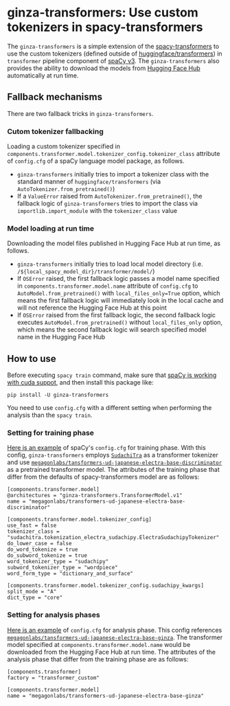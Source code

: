 # ginza-transformers: Use custom tokenizers in spacy-transformers

The `ginza-transformers` is a simple extension of the [spacy-transformers](https://github.com/explosion/spacy-transformers) to use the custom tokenizers (defined outside of [huggingface/transformers](https://huggingface.co/transformers/)) in `transformer` pipeline component of [spaCy v3](https://spacy.io/usage/v3). The `ginza-transformers` also provides the ability to download the models from [Hugging Face Hub](https://huggingface.co/models) automatically at run time.

## Fallback mechanisms
There are two fallback tricks in `ginza-transformers`.

### Cutom tokenizer fallbacking
Loading a custom tokenizer specified in `components.transformer.model.tokenizer_config.tokenizer_class` attribute of `config.cfg` of a spaCy language model package, as follows.
- `ginza-transformers` initially tries to import a tokenizer class with the standard manner of `huggingface/transformers` (via `AutoTokenizer.from_pretrained()`)
- If a `ValueError` raised from `AutoTokenizer.from_pretrained()`, the fallback logic of `ginza-transformers` tries to import the class via `importlib.import_module` with the `tokenizer_class` value

### Model loading at run time
Downloading the model files published in Hugging Face Hub at run time, as follows.
- `ginza-transformers` initially tries to load local model directory (i.e. `/${local_spacy_model_dir}/transformer/model/`)
- If `OSError` raised, the first fallback logic passes a model name specified in `components.transformer.model.name` attribute of `config.cfg` to `AutoModel.from_pretrained()` with `local_files_only=True` option, which means the first fallback logic will immediately look in the local cache and will not reference the Hugging Face Hub at this point
- If `OSError` raised from the first fallback logic, the second fallback logic executes `AutoModel.from_pretrained()` without `local_files_only` option, which means the second fallback logic will search specified model name in the Hugging Face Hub

## How to use
Before executing `spacy train` command, make sure that [spaCy is working with cuda suppot](https://spacy.io/usage#gpu), and then install this package like:
```cosole
pip install -U ginza-transformers
```

You need to use `config.cfg` with a different setting when performing the analysis than the `spacy train`.

### Setting for training phase
[Here is an example](https://github.com/megagonlabs/ginza/blob/develop/config/ja_ginza_electra.cfg) of spaCy's `config.cfg` for training phase.
With this config, `ginza-transformers` employs [`SudachiTra`](https://github.com/WorksApplications/SudachiTra) as a transformer tokenizer and use [`megagonlabs/tansformers-ud-japanese-electra-base-discriminator`](https://huggingface.co/megagonlabs/tansformers-ud-japanese-electra-base-discriminator) as a pretrained transformer model.
The attributes of the training phase that differ from the defaults of spacy-transformers model are as follows:
```
[components.transformer.model]
@architectures = "ginza-transformers.TransformerModel.v1"
name = "megagonlabs/transformers-ud-japanese-electra-base-discriminator"

[components.transformer.model.tokenizer_config]
use_fast = false
tokenizer_class = "sudachitra.tokenization_electra_sudachipy.ElectraSudachipyTokenizer"
do_lower_case = false
do_word_tokenize = true
do_subword_tokenize = true
word_tokenizer_type = "sudachipy"
subword_tokenizer_type = "wordpiece"
word_form_type = "dictionary_and_surface"

[components.transformer.model.tokenizer_config.sudachipy_kwargs]
split_mode = "A"
dict_type = "core"
```

### Setting for analysis phases
[Here is an example](https://github.com/megagonlabs/ginza/blob/develop/config/ja_ginza_electra.analysis.cfg) of `config.cfg` for analysis phase.
This config references [`megagonlabs/tansformers-ud-japanese-electra-base-ginza`](https://huggingface.co/megagonlabs/tansformers-ud-japanese-electra-base-ginza). The transformer model specified at `components.transformer.model.name` would be downloaded from the Hugging Face Hub at run time.
The attributes of the analysis phase that differ from the training phase are as follows:
```
[components.transformer]
factory = "transformer_custom"

[components.transformer.model]
name = "megagonlabs/transformers-ud-japanese-electra-base-ginza"
```
